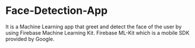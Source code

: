 # Face-Detection-App
It is a Machine Learning app that greet and detect the face of the user by using Firebase Machine Learning Kit. 
Firebase ML-Kit which is a mobile SDK provided by Google.
